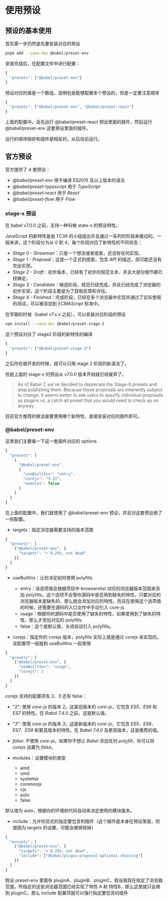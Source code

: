 # 使用预设



## 预设的基本使用

首先第一步仍然是先要安装对应的预设

```bash
pnpm add --save-dev @babel/preset-env
```

安装完成后，在配置文件中进行配置：

```js
{
  "presets": ["@babel/preset-env"]
}
```

预设对应的值是一个数组，说明也是能够配置多个预设的，但是一定要注意顺序

```js
{
  "presets": ["@babel/preset-env", "@babel/preset-react"]
}
```

上面的配置中，会先运行 @babel/preset-react 预设里面的插件，然后运行 @babel/preset-env 这套预设里面的插件。

运行的顺序刚好和插件是相反的，从后往前运行。



## 官方预设

官方提供了 4 套预设：

- *@babel/preset-env* 用于编译 *ES2015* 及以上版本的语法
- *@babel/preset-typescript* 用于 *TypeScript*
- *@babel/preset-react* 用于 *React*
- *@babel/preset-flow* 用于 *Flow*



### stage-x 预设

在 babel v7.0.0 之前，支持一种叫做 state-x 的预设特性。

JavaScript 的新特性是由 TC39 的小组提出并且通过一系列的阶段来推动的。一般来讲，这个阶段分为从 0 到 4，每个阶段对应了新特性的不同状态：

- *Stage 0 - Strawman*：只是一个想法或者提案，还没有任何实现。
- *Stage 1 - Proposal*：这是一个正式的提案，包含 *API* 的描述，但可能还没有完全实现。
- *Stage 2 - Draft*：初步版本，已经有了初步的规范文本，并且大部分细节都已经确定。
- *Stage 3 - Candidate*：候选阶段，规范已经完成，并且已经完成了浏览器的初步实现，这个阶段主要是为了获取反馈和评估。
- *Stage 4 - Finished*：完成阶段，已经在多个浏览器中实现并通过了实际使用的测试，可以被添加到 *ECMAScript* 标准中。



在早期的时候（babel v7.x.x 之前），可以安装对应阶段的预设

```bash
npm install --save-dev @babel/preset-stage-2
```

这个预设对应了 stage2 阶段的新特性的编译

```js
{
  "presets": ["@babel/preset-stage-2"]
}
```

之后你在做开发的时候，就可以只用 stage 2 阶段的新语法了。



但是上面的 stage-x 的预设从 v7.0.0 版本开始就已经废弃了。

>As of Babel 7, we've decided to deprecate the Stage-X presets and stop publishing them. Because these proposals are inherently subject to change, it seems better to ask users to specify individual proposals as plugins vs. a catch all preset that you would need to check up on anyway. 

目前官方推荐的做法是要使用哪个新特性，直接安装对应的插件即可。



### @babel/preset-env

这里我们主要看一下这一套插件对应的 options

```js
{
  "presets": [
    [
      "@babel/preset-env",
      {
        "useBuiltIns": "entry",
        "corejs": "3.22",
        "modules": false
      }
    ]
  ]
}
```

在上面的配置中，我们就使用了 @babel/preset-env 预设，并且对这套预设做了一些配置。



- targets：指定浏览器需要支持的版本范围

```js
{
  "presets": [
    ["@babel/preset-env", {
      "targets": "> 0.25%, not dead"
    }]
  ]
}
```



- useBuiltIns：让你决定如何使用 polyfills
  - entry：该选项值会根据项目中 browserslist 对应的浏览器版本范围来添加 polyfills，这个选项不会管你源码中是否用到缺失的特性，只要对应的浏览器版本是缺失的，那么就会添加对应的特性。而且在使用这个选项值的时候，还需要在源码的入口文件中手动引入 core-js
  - usage：根据你的源码中是否使用了缺失的特性，如果使用到了缺失的特性，那么才添加对应的 polyfills
  - false：这个是默认值，关闭自动引入 polyfills。



- corejs：指定你的 corejs 版本，polyfills 实际上就是通过 corejs 来实现的。该配置项一般就和 useBuiltIns 一起使用

```js
{
  "presets": [
    ["@babel/preset-env", {
      "useBuiltIns": "usage",
      "corejs": 3
    }]
  ]
}
```

corejs 支持的配置项有 2、3 还有 false：

- "*2*": 使用 *core-js* 的版本 *2*。这是旧版本的 *core-js*，它包含 *ES5、ES6* 和 *ES7* 的特性。在 *Babel 7.4.0* 之前，这是默认值。

- "*3*": 使用 *core-js* 的版本 *3*。这是新版本的 *core-js*，它包含 *ES5、ES6、ES7、ES8* 和更高版本的特性。在 *Babel 7.4.0* 及更高版本，这是推荐的值。

- *false*: 不使用 *core-js*。如果你不想让 *Babel* 添加任何 *polyfill*，你可以将 *corejs* 设置为 *false*。





- modules：设置模块的类型
  - amd
  - umd
  - systemjs
  - commonjs
  - cjs
  - auto
  - false

默认值为 auto，根据你的环境和代码自动来决定使用的模块版本。



- include：允许你显式的指定要包含的插件（这个插件是本身在预设里面，但是因为 targets 的设置，可能会被排除掉）

```js
{
  "presets": [
    ["@babel/preset-env", {
      "targets": "> 0.25%, not dead",
      "include": ["@babel/plugin-proposal-optional-chaining"]
    }]
  ]
}
```

假设 preset-env 里面有 pluginA、pluginB、pluginC，假设我现在指定了浏览器范围，所指定的这些浏览器范围已经实现了特性 A 和 特性B，那么这里就只会用到 pluginC。那么 include 配置项就可以强行指定要包含的插件